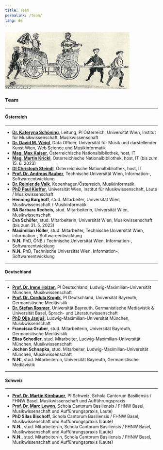 ```yaml
---
title: Team
permalink: /team/
lang: de
---
```

![](/assets/img/Dohna_kutsche.png "Federzeichnung aus dem verschollenen Stammbuch des Burggrafen Achatius zu Dohna, um 1550 (Bildzitat nach: Walter Salmen Musikleben im 16. Jahrhundert (Musikgeschichte in Bildern III/9), Leipzig 1976, S. 146")

### Team
___
#### Österreich
---  
- [**Dr. Kateryna Schöning**](https://musikwissenschaft.univie.ac.at/ueber-uns/team/schoening/), Leitung, PI Österreich, Universität Wien, Institut für Musikwissenschaft, Musikwissenschaft  
- [**Dr. David M. Weigl**](https://iwk.mdw.ac.at/david-weigl), Data Officer, Universität für Musik und darstellender Kunst Wien, Web Science und Musikinformatik  
- [**Mag. Max Kaiser**](http://www.maxkaiser.at/), Österreichische Nationalbibliothek, host, IT  
- [**Mag. Martin Krickl**](https://onb.academia.edu/MartinKrickl), Österreichische Nationalbibliothek, host, IT (bis zum 15. 6. 2023)    
- [**DI Christoph Steindl**](https://www.onb.ac.at/forschung/forschungsblog/artikel/digitale-editionen-an-der-oesterreichischen-nationalbibliothek-eine-infrastruktur), Österreichische Nationalbibliothek, host, IT  
- [**Prof. Dr. Andreas Rauber**](https://informatics.tuwien.ac.at/people/andreas-rauber), Technische Universität Wien, Information-, Softwareentwicklung    
- [**Dr. Reinier de Valk**](https://scholar.google.com/citations?user=V2Vd9b0AAAAJ), Kopenhagen/Österreich, Musikinformatik  
- [**PhD Paul Kieffer**](https://www.discogs.com/de/artist/3805018-Paul-Kieffer), Universität Wien, Institut für Musikwissenschaft, Laute / Musikwissenschaft  
- **Henning Burghoff**, stud. Mitarbeiter, Universität Wien, Musikwissenschaft / Musikinformatik  
- **BA Barbara Recheis**, stud. Mitarbeiterin, Universität Wien, Musikwissenschaft   
- **Eva Schöfer**, stud. Mitarbeiterin, Universität Wien, Musikwissenschaft (bis zum 31. 5. 2023)   
- **Maximilian Höller**, stud. Mitarbeiter, Technische Universität Wien, Information-, Softwareentwicklung   
- **N.N.** PhD, ÖNB / Technische Universität Wien, Information-, Softwareentwicklung   
- **N.N.** PhD, Technische Universität Wien, Information-, Softwareentwicklung  
___
#### Deutschland
---
- [**Prof. Dr. Irene Holzer**](https://www.musikwissenschaft.uni-muenchen.de/personen/professoren/holzer/index.html), PI Deutschland, Ludwig-Maximilian-Universität München, Musikwissenschaft
- [**Prof. Dr. Cordula Kropik**](https://www.mediaevistik.uni-bayreuth.de/de/team/Kropik-Cordula/index.php), PI Deutschland, Universität Bayreuth, Germanistische Mediävistik  
- [**Dr. Stefan Rosmer**](https://germanistik.philhist.unibas.ch/de/personen/stefan-rosmer/), Universität Bayreuth, Germanistische Mediävistik & Universität Basel, Sprach- und Literaturwissenschaft   
- [**PhD Olja Janjuš**](https://www.musikwissenschaft.uni-muenchen.de/personen/mitarbeiter/janjus/index.html), Ludwig-Maximilian-Universität München, Musikwissenschaft  
- **Francisca Gruber**, stud. Mitarbeiterin,  Universität Bayreuth, Germanistische Mediävistik  
- **Elias Schedler**, stud. Mitarbeiter, Ludwig-Maximilian-Universität München, Musikwissenschaft    
- **Jochen Schnapka**, stud. Mitarbeiter, Ludwig-Maximilian-Universität München, Musikwissenschaft
- **N.N:**, stud. Mitarbeiter/in,  Universität Bayreuth, Germanistische Mediävistik     


___
#### Schweiz
---
- [**Prof. Dr. Martin Kirnbauer**](https://www.fhnw.ch/de/personen/martin-kirnbauer), PI Schweiz, Schola Cantorum Basiliensis / FHNW Basel, Musikwissenschaft und Aufführungspraxis   
- [**Prof. Dr. Marc Lewon**](https://www.fhnw.ch/de/personen/marc-lewon), Schola Cantorum Basiliensis / FHNW Basel, Musikwissenschaft und Aufführungspraxis, Laute)  
- **PhD Silas Bischoff**, Schola Cantorum Basiliensis / FHNW Basel, Musikwissenschaft und Aufführungspraxis (Laute)
- **N.N.**, stud. Mitarbeiter/in, Schola Cantorum Basiliensis / FHNW Basel, Musikwissenschaft und Aufführungspraxis (Laute)   
- **N.N.**, stud. Mitarbeiter/in, Schola Cantorum Basiliensis / FHNW Basel, Musikwissenschaft und Aufführungspraxis (Laute)  


